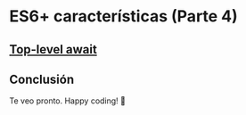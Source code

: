 # ES6+ características (Parte 4)

## [Top-level await](https://github.com/tc39/proposal-top-level-await)

## Conclusión

Te veo pronto. Happy coding! 🥸

<Disqus />

